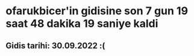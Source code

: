 # ofarukbicer'in gidisine son 7 gun 19 saat 48 dakika 19 saniye kaldi

## Gidis tarihi: 30.09.2022 :(